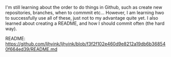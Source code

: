 I'm still learning about the order to do things in Github, such as create new repositories, branches, when to commmit etc...
However, I am learning hwo to successfully use all of these, just not to my advantage quite yet. 
I also learned about creating a README, and how I should commit often (the hard way).

README:
https://github.com/ljhyink/ljhyink/blob/f3f2f102e460d9e8212a19db6b368540f664ed39/README.md
